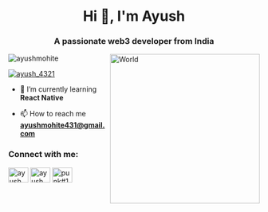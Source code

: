<h1 align="center">Hi 👋, I'm Ayush</h1>
<h3 align="center">A passionate web3 developer from India</h3>

<img align ="right" alt="World" width = "300" src = "https://media3.giphy.com/media/HscDLzkO8EOTmgkhQP/200w.webp?cid=ecf05e47nqlzmcygy0olr9jwi41flw268x09h7kkglfolyob&rid=200w.webp&ct=g">

<p align="left"> <img src="https://komarev.com/ghpvc/?username=ayushmohite&label=Profile%20views&color=0e75b6&style=flat" alt="ayushmohite" /> </p>

<p align="left"> <a href="https://twitter.com/ayush_4321" target="blank"><img src="https://img.shields.io/twitter/follow/ayush_4321?logo=twitter&style=for-the-badge" alt="ayush_4321" /></a> </p>

- 🌱 I’m currently learning **React Native**

- 📫 How to reach me **ayushmohite431@gmail.com**

<h3 align="left">Connect with me:</h3>
<p align="left">
<a href="https://twitter.com/ayush_4321" target="blank"><img align="center" src="https://raw.githubusercontent.com/rahuldkjain/github-profile-readme-generator/master/src/images/icons/Social/twitter.svg" alt="ayush_4321" height="30" width="40" /></a>
<a href="https://linkedin.com/in/ayushmohite" target="blank"><img align="center" src="https://raw.githubusercontent.com/rahuldkjain/github-profile-readme-generator/master/src/images/icons/Social/linked-in-alt.svg" alt="ayushmohite" height="30" width="40" /></a>
<a href="https://discord.gg/punk#1613" target="blank"><img align="center" src="https://raw.githubusercontent.com/rahuldkjain/github-profile-readme-generator/master/src/images/icons/Social/discord.svg" alt="punk#1613" height="30" width="40" /></a>
</p>

